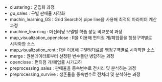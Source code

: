 - clustering : 군집화 과정
- gu_sales : 구별 판매율 시각화
- machin_learning_GS : Grid Search에 pipe line을 사용해 최적의 파라미터 계산 과정
- machine_learning : 머신러닝 모델별 학습 성능 비교분석 과정
- map_visualization_openclose : R을 이용해 편의점 개/폐업률을 행정구역별로 시각화한 소스
- map_visualization_rent : R을 이용해 구별임대료를 행정구역별로 시각화한 소스
- merge : 원본데이터로부터 선정된 변수들만 병합하는 과정
- openclose : 편의점 개/폐업률 시가고하
- preprocessing_sales : 판매율을 종속변수로 전처리 및 분석하는 과정
- preprocessing_survive : 생존율을 종속변수로 전처리 및 분석하는 과정
